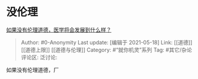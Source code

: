 # 没伦理
[如果没有伦理道德，医学将会发展到什么样？](https://www.zhihu.com/question/433584800/answer/1622701949)

> Author: #0-Anonymity
> Last update: [编辑于 2021-05-18]
> Link: [[道德]] [[道德上限]] [[道德与伦理]]
> Category: #“就你机灵”系列
> Tag: #其它/杂论
> 评论区:
> 泛讨论:

如果没有伦理道德，厂
